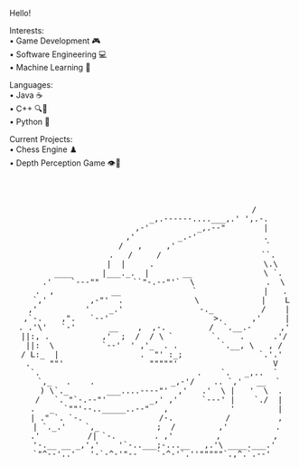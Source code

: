
Hello!

  Interests:  
  • Game Development 🎮  
  • Software Engineering 💻  
  • Machine Learning 🤖  

  Languages:  
  • Java ☕️  
  • C++ 🔍🔧  
  • Python 🐍  

  Current Projects:  
  • Chess Engine ♟️  
  • Depth Perception Game 👁️🎲

  
  

<pre>
  <p align="center">
                                           /
                        _,.------....___,.' ',.-.
                     ,-'          _,.--"        |
                   ,'         _.-'              .
                  /   ,     ,'                   `
                 .   /     /                     ``.
                 |  |     .                       \.\
       ____      |___._.  |       __               \ `.
     .'    `---""       ``"-.--"'`  \               .  \
    .  ,            __               `              |   .
    `,'         ,-"'  .               \             |    L
   ,'          '    _.'                -._          /    |
  ,`-.    ,".   `--'                      >.      ,'     |
 . .'\'   `-'       __    ,  ,-.         /  `.__.-      ,'
 ||:, .           ,'  ;  /  / \ `        `.    .      .'/
 ||:  \          `--'  ' ,'_  . .         `.__, \   , /
/ L:_  |                 .  "' :_;                `.'.'
.    ""'                  """""'                    V
 `.                                 .    `.   _,..  `
   `,_   .    .                _,-'/    .. `,'   __  `
    ) \`._        ___....----"'  ,'   .'  \ |   '  \  .
   /   `. "`-.--"'         _,' ,'     `---' |    `./  |
  .   _  `""'--.._____..--"   ,             '         |
  | ." `. `-.                /-.           /          ,
  | `._.'    `,_            ;  /         ,'          .
 .'          /| `-.        . ,'         ,           ,
 '-.__ __ _,','    '`-..___;-...__   ,.'\ ____.___.'
 `"^--'..'   '-`-^-'"--    `-^-'`.''"""""`.,^.`.--' 
</p>
  </pre>

